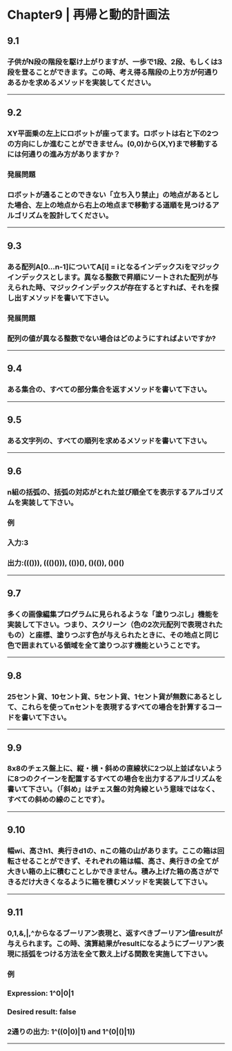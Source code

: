 # Chapter9 | 再帰と動的計画法
## 9.1
### 子供がN段の階段を駆け上がりますが、一歩で1段、2段、もしくは3段を登ることができます。この時、考え得る階段の上り方が何通りあるかを求めるメソッドを実装してください。
---
## 9.2
### XY平面乗の左上にロボットが座ってます。ロボットは右と下の2つの方向にしか進むことができません。(0,0)から(X,Y)まで移動するには何通りの進み方がありますか？
### 発展問題
### ロボットが通ることのできない「立ち入り禁止」の地点があるとした場合、左上の地点から右上の地点まで移動する道順を見つけるアルゴリズムを設計してください。
---
## 9.3
### ある配列A[0...n-1]についてA[i] = iとなるインデックスiをマジックインデックスとします。異なる整数で昇順にソートされた配列が与えられた時、マジックインデックスが存在するとすれば、それを探し出すメソッドを書いて下さい。
### 発展問題
### 配列の値が異なる整数でない場合はどのようにすればよいですか?
---
## 9.4
### ある集合の、すべての部分集合を返すメソッドを書いて下さい。
---
## 9.5
### ある文字列の、すべての順列を求めるメソッドを書いて下さい。
---
## 9.6
### n組の括弧の、括弧の対応がとれた並び順全てを表示するアルゴリズムを実装して下さい。
### 例
### 入力:3
### 出力:((())), ((()())), (())(), ()(()), ()()()
---
## 9.7
### 多くの画像編集プログラムに見られるような「塗りつぶし」機能を実装して下さい。つまり、スクリーン（色の2次元配列で表現されたもの）と座標、塗りつぶす色が与えられたときに、その地点と同じ色で囲まれている領域を全て塗りつぶす機能ということです。
---
## 9.8
### 25セント貨、10セント貨、5セント貨、1セント貨が無数にあるとして、これらを使ってnセントを表現するすべての場合を計算するコードを書いて下さい。
---
## 9.9
### 8x8のチェス盤上に、縦・横・斜めの直線状に2つ以上並ばないように8つのクイーンを配置するすべての場合を出力するアルゴリズムを書いて下さい。（「斜め」はチェス盤の対角線という意味ではなく、すべての斜めの線のことです）。
---
## 9.10
### 幅wi、高さh1、奥行きd1の、nこの箱の山があります。ここの箱は回転させることができず、それぞれの箱は幅、高さ、奥行きの全てが大きい箱の上に積むことしかできません。積み上げた箱の高さができるだけ大きくなるように箱を積むメソッドを実装して下さい。
---
## 9.11
### 0,1,&,|,^からなるブーリアン表現と、返すべきブーリアン値resultが与えられます。この時、演算結果がresultになるようにブーリアン表現に括弧をつける方法を全て数え上げる関数を実施して下さい。
### 例
### Expression:     1^0|0|1
### Desired result: false
### 2通りの出力:       1^((0|0)|1) and 1^(0|()|1))
---
